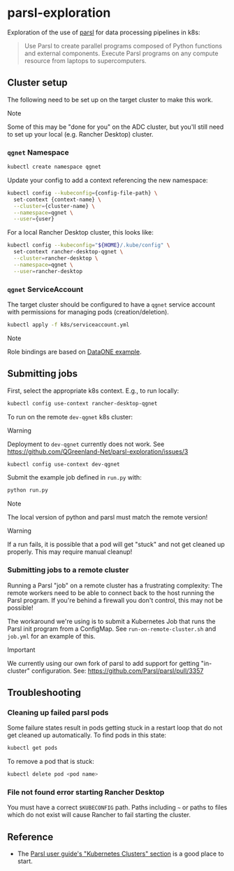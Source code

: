 # parsl-exploration

Exploration of the use of [parsl](https://parsl-project.org/) for data
processing pipelines in k8s:

> Use Parsl to create parallel programs composed of Python functions and
> external components. Execute Parsl programs on any compute resource from
> laptops to supercomputers.


## Cluster setup

The following need to be set up on the target cluster to make this work.

> [!NOTE]
> Some of this may be "done for you" on the ADC cluster, but you'll still need to set up
> your local (e.g. Rancher Desktop) cluster.

### `qgnet` Namespace

```bash
kubectl create namespace qgnet
```

Update your config to add a context referencing the new namespace:

```bash
kubectl config --kubeconfig={config-file-path} \
  set-context {context-name} \
  --cluster={cluster-name} \
  --namespace=qgnet \
  --user={user}
```

For a local Rancher Desktop cluster, this looks like:

```bash
kubectl config --kubeconfig="${HOME}/.kube/config" \
  set-context rancher-desktop-qgnet \
  --cluster=rancher-desktop \
  --namespace=qgnet \
  --user=rancher-desktop
```


### `qgnet` ServiceAccount

The target cluster should be configured to have a `qgnet` service account with
permissions for managing pods (creation/deletion).

```bash
kubectl apply -f k8s/serviceaccount.yml
```

> [!NOTE]
> Role bindings are based on
> [DataONE example](https://github.com/DataONEorg/k8s-cluster/tree/main/authorization).


## Submitting jobs

First, select the appropriate k8s context. E.g., to run locally:

```bash
kubectl config use-context rancher-desktop-qgnet
```

To run on the remote `dev-qgnet` k8s cluster:

> [!WARNING]
> Deployment to `dev-qgnet` currently does not work. See
> https://github.com/QGreenland-Net/parsl-exploration/issues/3


```bash
kubectl config use-context dev-qgnet
```


Submit the example job defined in `run.py` with:

```bash
python run.py
```

> [!NOTE]
> The local version of python and parsl must match the remote version!

> [!WARNING]
> If a run fails, it is possible that a pod will get "stuck" and not get cleaned
> up properly. This may require manual cleanup!


### Submitting jobs to a remote cluster

Running a Parsl "job" on a remote cluster has a frustrating complexity: The remote
workers need to be able to connect back to the host running the Parsl program. If you're
behind a firewall you don't control, this may not be possible!

The workaround we're using is to submit a Kubernetes Job that runs the Parsl init
program from a ConfigMap. See `run-on-remote-cluster.sh` and `job.yml` for an
example of this.

> [!IMPORTANT]
> We currently using our own fork of parsl to add support for getting "in-cluster"
> configuration. See: https://github.com/Parsl/parsl/pull/3357


## Troubleshooting

### Cleaning up failed parsl pods

Some failure states result in pods getting stuck in a restart loop that do not
get cleaned up automatically. To find pods in this state:

```bash
kubectl get pods
```

To remove a pod that is stuck:

```bash
kubectl delete pod <pod name>
```

### File not found error starting Rancher Desktop

You must have a correct `$KUBECONFIG` path. Paths including `~` or paths to files which
do not exist will cause Rancher to fail starting the cluster.


## Reference

* The [Parsl user guide's "Kubernetes Clusters" section](https://parsl.readthedocs.io/en/stable/userguide/configuring.html#kubernetes-clusters) is a good place to start.

